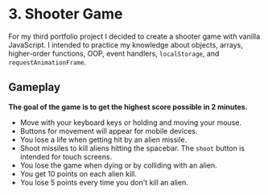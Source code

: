 # **3. Shooter Game**
For my third portfolio project I decided to create a shooter game with vanilla JavaScript. I intended to practice my knowledge about objects, arrays, higher-order functions, OOP, event handlers, `localStorage`, and `requestAnimationFrame`. 

## **Gameplay**
**The goal of the game is to get the highest score possible in 2 minutes.**
- Move with your keyboard keys or holding and moving your mouse.
- Buttons for movement will appear for mobile devices.
- You lose a life when getting hit by an alien missile.
- Shoot missiles to kill aliens hitting the spacebar. The `shoot` button is intended for touch screens.
- You lose the game when dying or by colliding with an alien.
- You get 10 points on each alien kill.
- You lose 5 points every time you don't kill an alien.
